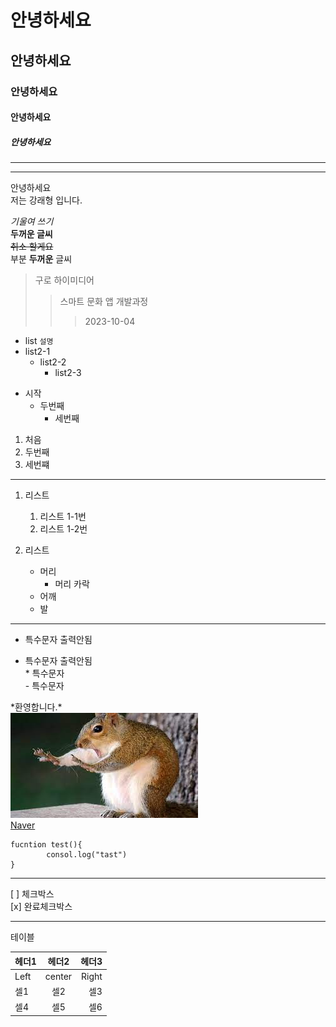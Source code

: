 # 안녕하세요
## 안녕하세요
### 안녕하세요
#### 안녕하세요
##### 안녕하세요

---
***
안녕하세요 <br>
저는 강래형 입니다.

_기울여 쓰기_ <br>
__두꺼운 글씨__ <br>
~~취소 할게요~~ <br>
부분 **두꺼운** 글씨 <br>

> 구로 하이미디어
>> 스마트 문화 앱 개발과정
>>> 2023-10-04

* list
`설명`
* list2-1
    * list2-2
        * list2-3

+ 시작
    + 두번째
        + 세번째

1. 처음
2. 두번째
3. 세번쨰
----
1. 리스트
    1. 리스트 1-1번
    1. 리스트 1-2번

1. 리스트
    * 머리
        * 머리 카락
    * 어깨
    * 발

----

* 특수문자 출력안됨
- 특수문자 출력안됨 <br>
\* 특수문자 <br>
\- 특수문자

\*환영합니다.*\
![동물](다운로드.jpg "동물 이미지") <br>
[Naver](http://www.naver.com)

```
fucntion test(){
        consol.log("tast")
}
```
---

[ ] 체크박스 <br>
[x] 완료체크박스

---
테이블

헤더1|헤더2|헤더3
:---|:---:|---:
Left|center|Right
셀1|셀2|셀3
셀4|셀5|셀6


